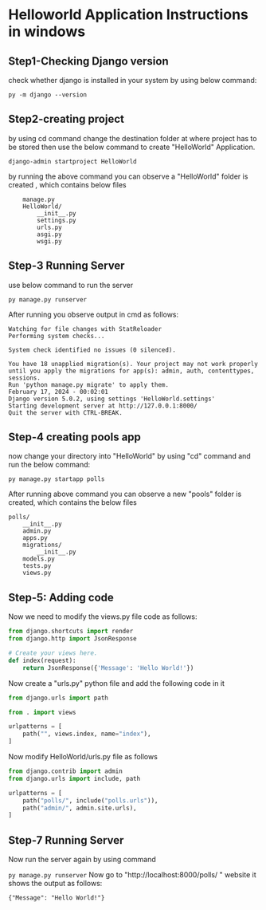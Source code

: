 # Helloworld Application Instructions in windows
## Step1-Checking Django version
check whether django is installed in your system by using below command:

```py -m django --version```

## Step2-creating project
by using cd command change the destination folder at where project has to be stored then use the below command to create "HelloWorld" Application.

```django-admin startproject HelloWorld```

by running the above command you can observe a "HelloWorld" folder is created , which contains below  files
```
    manage.py
    HelloWorld/
        __init__.py
        settings.py
        urls.py
        asgi.py
        wsgi.py
```
## Step-3 Running Server 
use below command to run the server

```py manage.py runserver```

After running you observe output in cmd as follows:

```
Watching for file changes with StatReloader
Performing system checks...

System check identified no issues (0 silenced).

You have 18 unapplied migration(s). Your project may not work properly until you apply the migrations for app(s): admin, auth, contenttypes, sessions.
Run 'python manage.py migrate' to apply them.
February 17, 2024 - 00:02:01
Django version 5.0.2, using settings 'HelloWorld.settings'
Starting development server at http://127.0.0.1:8000/
Quit the server with CTRL-BREAK.
```
## Step-4 creating pools app
now change your directory into "HelloWorld" by using "cd" command and run the below command:

``` py manage.py startapp polls ```

After running above command you can observe a new "pools" folder is created, which contains the below files

```
polls/
    __init__.py
    admin.py
    apps.py
    migrations/
        __init__.py
    models.py
    tests.py
    views.py
```
## Step-5: Adding code

Now we need to modify the views.py file code as follows:
``` python
from django.shortcuts import render
from django.http import JsonResponse

# Create your views here.
def index(request):
    return JsonResponse({'Message': 'Hello World!'})
```
Now create a "urls.py" python file and add the following code in it
``` python
from django.urls import path

from . import views

urlpatterns = [
    path("", views.index, name="index"),
]
```
Now modify HelloWorld/urls.py file as follows
``` python
from django.contrib import admin
from django.urls import include, path

urlpatterns = [
    path("polls/", include("polls.urls")),
    path("admin/", admin.site.urls),
]
```
## Step-7 Running Server
Now run the server again by using command

```py manage.py runserver```
Now go to "http://localhost:8000/polls/ " website it shows the output as follows:

```
{"Message": "Hello World!"}

```








